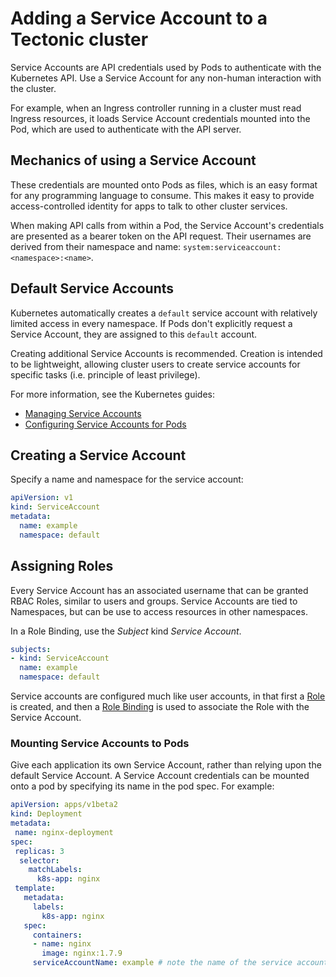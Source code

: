 # Adding a Service Account to a Tectonic cluster

Service Accounts are API credentials used by Pods to authenticate with the Kubernetes API. Use a Service Account for any non-human interaction with the cluster.

For example, when an Ingress controller running in a cluster must read Ingress resources, it loads Service Account credentials mounted into the Pod, which are used to authenticate with the API server.

## Mechanics of using a Service Account

These credentials are mounted onto Pods as files, which is an easy format for any programming language to consume. This makes it easy to provide access-controlled identity for apps to talk to other cluster services.

When making API calls from within a Pod, the Service Account's credentials are presented as a bearer token on the API request. Their usernames are derived from their namespace and name: `system:serviceaccount:<namespace>:<name>`.

## Default Service Accounts

Kubernetes automatically creates a `default` service account with relatively limited access in every namespace. If Pods don't explicitly request a Service Account, they are assigned to this `default` account.

Creating additional Service Accounts is recommended. Creation is intended to be lightweight, allowing cluster users to create service accounts for specific tasks (i.e. principle of least privilege).

For more information, see the Kubernetes guides:
* [Managing Service Accounts][manage-service]
* [Configuring Service Accounts for Pods][configure-service]

## Creating a Service Account

Specify a name and namespace for the service account:

```yaml
apiVersion: v1
kind: ServiceAccount
metadata:
  name: example
  namespace: default
```

## Assigning Roles

Every Service Account has an associated username that can be granted RBAC Roles, similar to users and groups. Service Accounts are tied to Namespaces, but can be use to access resources in other namespaces.

In a Role Binding, use the *Subject* kind *Service Account*.

```yaml
subjects:
- kind: ServiceAccount
  name: example
  namespace: default
```

Service accounts are configured much like user accounts, in that first a [Role][creating-roles] is created, and then a [Role Binding][creating-accounts] is used to associate the Role with the Service Account.

### Mounting Service Accounts to Pods

Give each application its own Service Account, rather than relying upon the default Service Account. A Service Account credentials can be mounted onto a pod by specifying its name in the pod spec. For example:

```yaml
apiVersion: apps/v1beta2
kind: Deployment
metadata:
 name: nginx-deployment
spec:
 replicas: 3
  selector:
    matchLabels:
      k8s-app: nginx
 template:
   metadata:
     labels:
       k8s-app: nginx
   spec:
     containers:
     - name: nginx
       image: nginx:1.7.9
     serviceAccountName: example # note the name of the service account for future reference
```


[creating-accounts]: creating-accounts.md
[creating-roles]: creating-roles.md
[manage-service]: https://kubernetes.io/docs/admin/service-accounts-admin/
[configure-service]: https://kubernetes.io/docs/tasks/configure-pod-container/configure-service-account/
